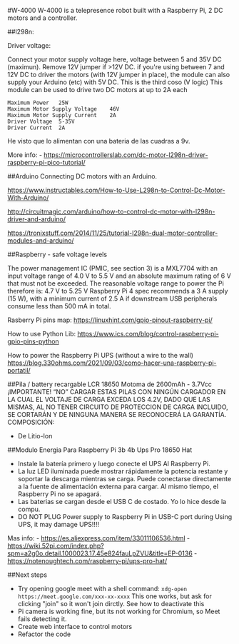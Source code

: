 
#W-4000
W-4000 is a telepresence robot built with a Raspberry Pi, 2 DC motors and a controller.



##l298n:

Driver voltage:

Connect your motor supply voltage here, voltage between 5 and 35V DC (maximun). Remove 12V jumper if >12V DC.
if you're using between 7 and 12V DC to driver the motors (with 12V jumper in place), the module can also supply your Arduino (etc) with 5V DC. This is the third coso (V logic)
This module can be used to drive two DC motors at up to 2A each

```
Maximum Power	25W
Maximum Motor Supply Voltage	46V
Maximum Motor Supply Current	2A
Driver Voltage	5-35V
Driver Current	2A
```

He visto que lo alimentan con una bateria de las cuadras a 9v.

More info:
    - https://microcontrollerslab.com/dc-motor-l298n-driver-raspberry-pi-pico-tutorial/


##Arduino
Connecting DC motors with an Arduino.

https://www.instructables.com/How-to-Use-L298n-to-Control-Dc-Motor-With-Arduino/

http://circuitmagic.com/arduino/how-to-control-dc-motor-with-l298n-driver-and-arduino/

https://tronixstuff.com/2014/11/25/tutorial-l298n-dual-motor-controller-modules-and-arduino/


##Raspberry - safe voltage levels

The power management IC (PMIC, see section 3) is a MXL7704 with an input voltage range of 4.0 V to 5.5 V and an absolute maximum rating of 6 V that must not be exceeded.
The reasonable voltage range to power the Pi therefore is: 4.7 V to 5.25 V
Raspberry Pi 4 spec recommends a 3 A supply (15 W), with a minimum current of 2.5 A if downstream USB peripherals consume less than 500 mA in total.


Rasberry Pi pins map:
https://linuxhint.com/gpio-pinout-raspberry-pi/

How to use Python Lib:
https://www.ics.com/blog/control-raspberry-pi-gpio-pins-python

How to power the Raspberry Pi UPS (without a wire to the wall)
https://blog.330ohms.com/2021/09/03/como-hacer-una-raspberry-pi-portatil/





##Pila / battery recargable LCR 18650 Motoma de 2600mAh - 3.7Vcc
¡IMPORTANTE! “NO” CARGAR ESTAS PILAS CON NINGÚN CARGADOR EN LA CUAL EL VOLTAJE DE CARGA EXCEDA LOS 4.2V, DADO QUE LAS MISMAS, AL NO TENER CIRCUITO DE PROTECCION DE CARGA INCLUIDO, SE CORTARÁN Y DE NINGUNA MANERA SE RECONOCERÁ LA GARANTÍA.
COMPOSICIÓN:
- De Litio-Ion


##Modulo Energia Para Raspberry Pi 3b 4b Ups Pro 18650 Hat
- Instale la batería primero y luego conecte el UPS Al Raspberry Pi.
- La luz LED iluminada puede mostrar rápidamente la potencia restante y soportar la descarga mientras se carga. Puede conectarse directamente a la fuente de alimentación externa para cargar. Al mismo tiempo, el Raspberry Pi no se apagará.
- Las baterias se cargan desde el USB C de costado. Yo lo hice desde la compu.
- DO NOT PLUG Power supply to Raspberry Pi in USB-C port during Using UPS, it may damage UPS!!!!


Mas info: 
    - https://es.aliexpress.com/item/33011106536.html
    - https://wiki.52pi.com/index.php?spm=a2g0o.detail.1000023.17.45e824fauLpZVU&title=EP-0136
    - https://notenoughtech.com/raspberry-pi/ups-pro-hat/


##Next steps
- Try opening google meet with a shell command: 
  `xdg-open https://meet.google.com/xxx-xx-xxxx`
  This one works, but ask for clicking "join" so it won't join dirctly. See how to deactivate this
- Pi camera is working fine, but its not working for Chromium, so Meet fails detecting it.
- Create web interface to control motors
- Refactor the code



